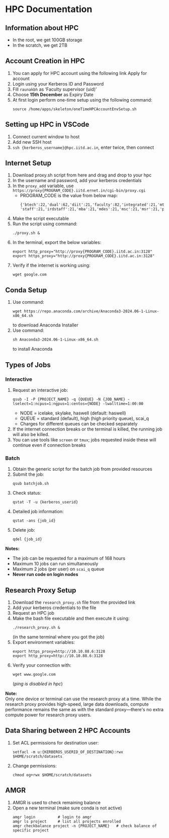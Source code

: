 # HPC Documentation

## Information about HPC

- In the root, we get 100GB storage
- In the scratch, we get 2TB

## Account Creation in HPC

1. You can apply for HPC account using the following link Apply for account
2. Login using your Kerberos ID and Password
3. Fill `raunakbh` as ‘Faculty supervisor (uid)’
4. Choose **15th December** as Expiry Date
5. At first login perform one-time setup using the following command:
    ```
    source /home/apps/skeleton/oneTimeHPCAccountEnvSetup.sh
    ```

## Setting up HPC in VSCode

1. Connect current window to host
2. Add new SSH host
3. `ssh {kerberos_username}@hpc.iitd.ac.in`, enter twice, then connect

## Internet Setup

1. Download proxy.sh script from here and drag and drop to your hpc
2. In the username and password, add your kerberos credentials
3. In the `proxy_add` variable, use `https://proxy{PROGRAM_CODE}.iitd.ernet.in/cgi-bin/proxy.cgi`
    - PROGRAM_CODE is the value from below map:
        ```
        {'btech':22,'dual':62,'diit':21,'faculty':82,'integrated':21,'mtech':62,'phd':61,'retfaculty':82,
        'staff':21,'irdstaff':21,'mba':21,'mdes':21,'msc':21,'msr':21,'pgdip':21}
        ```
4. Make the script executable
5. Run the script using command:
    ```
    ./proxy.sh &
    ```
6. In the terminal, export the below variables:
    ```
    export http_proxy="http://proxy{PROGRAM_CODE}.iitd.ac.in:3128"
    export https_proxy="http://proxy{PROGRAM_CODE}.iitd.ac.in:3128"
    ```
7. Verify if the internet is working using:
    ```
    wget google.com
    ```

## Conda Setup

1. Use command:
    ```
    wget https://repo.anaconda.com/archive/Anaconda3-2024.06-1-Linux-x86_64.sh
    ```
    to download Anaconda Installer
2. Use command:
    ```
    sh Anaconda3-2024.06-1-Linux-x86_64.sh
    ```
    to install Anaconda

## Types of Jobs

### Interactive

1. Request an interactive job:
    ```
    qsub -I -P {PROJECT_NAME} -q {QUEUE} -N {JOB_NAME} -lselect=1:ncpus=1:ngpus=1:centos={NODE} -lwalltime=1:00:00
    ```
    - NODE = icelake, skylake, haswell (default: haswell)
    - QUEUE = standard (default), high (high priority queue), scai_q  
    - Charges for different queues can be checked separately
2. If the internet connection breaks or the terminal is killed, the running job will also be killed.
3. You can use tools like `screen` or `tmux`; jobs requested inside these will continue even if connection breaks

### Batch

1. Obtain the generic script for the batch job from provided resources
2. Submit the job:
    ```
    qsub batchjob.sh
    ```
3. Check status:
    ```
    qstat -T -u {kerberos_userid}
    ```
4. Detailed job information:
    ```
    qstat -ans {job_id}
    ```
5. Delete job:
    ```
    qdel {job_id}
    ```

**Notes:**
- The job can be requested for a maximum of 168 hours
- Maximum 10 jobs can run simultaneously
- Maximum 2 jobs (per user) on `scai_q` queue
- **Never run code on login nodes**

## Research Proxy Setup

1. Download the `research_proxy.sh` file from the provided link
2. Add your kerberos credentials to the file
3. Request an HPC job
4. Make the bash file executable and then execute it using:
    ```
    ./research_proxy.sh &
    ```
    (in the same terminal where you got the job)
5. Export environment variables:
    ```
    export https_proxy=http://10.10.88.6:3128
    export http_proxy=http://10.10.88.6:3128
    ```
6. Verify your connection with:
    ```
    wget www.google.com
    ```
    (*ping is disabled in hpc*)

**Note:**  
Only one device or terminal can use the research proxy at a time. While the research proxy provides high-speed, large data downloads, compute performance remains the same as with the standard proxy—there's no extra compute power for research proxy users.

## Data Sharing between 2 HPC Accounts

1. Set ACL permissions for destination user:
    ```
    setfacl -m u:{KERBEROS_USERID_OF_DESTINATION}:rwx $HOME/scratch/datasets
    ```
2. Change permissions:
    ```
    chmod og+rwx $HOME/scratch/datasets
    ```

## AMGR

1. AMGR is used to check remaining balance
2. Open a new terminal (make sure conda is not active)
    ```
    amgr login          # login to amgr
    amgr ls project     # list all projects enrolled
    amgr checkbalance project -n {PROJECT_NAME}   # check balance of specific project
    ```
